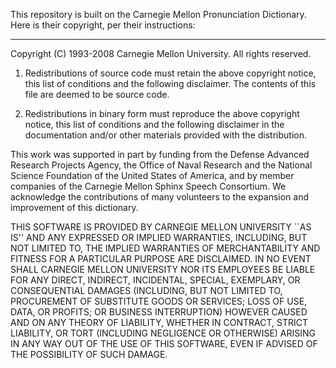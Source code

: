 This repository is built on the Carnegie Mellon Pronunciation Dictionary. Here is their copyright, per their instructions:

---

Copyright (C) 1993-2008 Carnegie Mellon University. All rights reserved.

1. Redistributions of source code must retain the above copyright
   notice, this list of conditions and the following disclaimer.
   The contents of this file are deemed to be source code.

2. Redistributions in binary form must reproduce the above copyright
   notice, this list of conditions and the following disclaimer in
   the documentation and/or other materials provided with the
   distribution.

This work was supported in part by funding from the Defense Advanced
Research Projects Agency, the Office of Naval Research and the National
Science Foundation of the United States of America, and by member
companies of the Carnegie Mellon Sphinx Speech Consortium. We acknowledge
the contributions of many volunteers to the expansion and improvement of
this dictionary.

THIS SOFTWARE IS PROVIDED BY CARNEGIE MELLON UNIVERSITY ``AS IS'' AND
ANY EXPRESSED OR IMPLIED WARRANTIES, INCLUDING, BUT NOT LIMITED TO,
THE IMPLIED WARRANTIES OF MERCHANTABILITY AND FITNESS FOR A PARTICULAR
PURPOSE ARE DISCLAIMED.  IN NO EVENT SHALL CARNEGIE MELLON UNIVERSITY
NOR ITS EMPLOYEES BE LIABLE FOR ANY DIRECT, INDIRECT, INCIDENTAL,
SPECIAL, EXEMPLARY, OR CONSEQUENTIAL DAMAGES (INCLUDING, BUT NOT
LIMITED TO, PROCUREMENT OF SUBSTITUTE GOODS OR SERVICES; LOSS OF USE,
DATA, OR PROFITS; OR BUSINESS INTERRUPTION) HOWEVER CAUSED AND ON ANY
THEORY OF LIABILITY, WHETHER IN CONTRACT, STRICT LIABILITY, OR TORT
(INCLUDING NEGLIGENCE OR OTHERWISE) ARISING IN ANY WAY OUT OF THE USE
OF THIS SOFTWARE, EVEN IF ADVISED OF THE POSSIBILITY OF SUCH DAMAGE.
